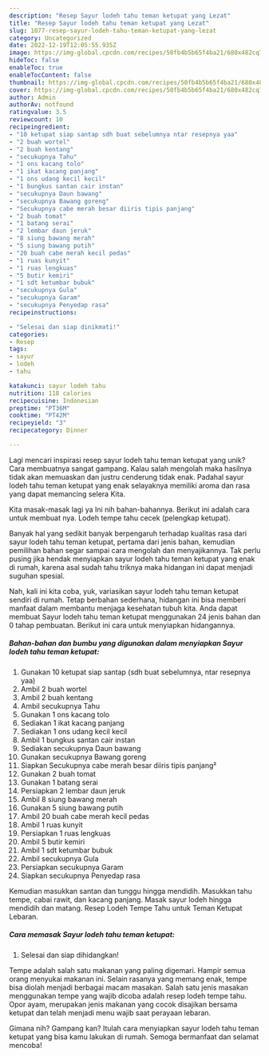 ```yaml
---
description: "Resep Sayur lodeh tahu teman ketupat yang Lezat"
title: "Resep Sayur lodeh tahu teman ketupat yang Lezat"
slug: 1077-resep-sayur-lodeh-tahu-teman-ketupat-yang-lezat
category: Uncategorized
date: 2022-12-19T12:05:55.935Z
image: https://img-global.cpcdn.com/recipes/50fb4b5b65f4ba21/680x482cq70/sayur-lodeh-tahu-teman-ketupat-foto-resep-utama.jpg
hideToc: false
enableToc: true
enableTocContent: false
thumbnail: https://img-global.cpcdn.com/recipes/50fb4b5b65f4ba21/680x482cq70/sayur-lodeh-tahu-teman-ketupat-foto-resep-utama.jpg
cover: https://img-global.cpcdn.com/recipes/50fb4b5b65f4ba21/680x482cq70/sayur-lodeh-tahu-teman-ketupat-foto-resep-utama.jpg
author: Admin
authorAv: notfound
ratingvalue: 3.5
reviewcount: 10
recipeingredient:
- "10 ketupat siap santap sdh buat sebelumnya ntar resepnya yaa"
- "2 buah wortel"
- "2 buah kentang"
- "secukupnya Tahu"
- "1 ons kacang tolo"
- "1 ikat kacang panjang"
- "1 ons udang kecil kecil"
- "1 bungkus santan cair instan"
- "secukupnya Daun bawang"
- "secukupnya Bawang goreng"
- "Secukupnya cabe merah besar diiris tipis panjang"
- "2 buah tomat"
- "1 batang serai"
- "2 lembar daun jeruk"
- "8 siung bawang merah"
- "5 siung bawang putih"
- "20 buah cabe merah kecil pedas"
- "1 ruas kunyit"
- "1 ruas lengkuas"
- "5 butir kemiri"
- "1 sdt ketumbar bubuk"
- "secukupnya Gula"
- "secukupnya Garam"
- "secukupnya Penyedap rasa"
recipeinstructions:

- "Selesai dan siap dinikmati!"
categories:
- Resep
tags:
- sayur
- lodeh
- tahu

katakunci: sayur lodeh tahu 
nutrition: 118 calories
recipecuisine: Indonesian
preptime: "PT36M"
cooktime: "PT42M"
recipeyield: "3"
recipecategory: Dinner

---
```





Lagi mencari inspirasi resep sayur lodeh tahu teman ketupat yang unik? Cara membuatnya sangat gampang. Kalau salah mengolah maka hasilnya tidak akan memuaskan dan justru cenderung tidak enak. Padahal sayur lodeh tahu teman ketupat yang enak selayaknya memiliki aroma dan rasa yang dapat memancing selera Kita.





Kita masak-masak lagi ya Ini nih bahan-bahannya. Berikut ini adalah cara untuk membuat nya. Lodeh tempe tahu cecek (pelengkap ketupat).

Banyak hal yang sedikit banyak berpengaruh terhadap kualitas rasa dari sayur lodeh tahu teman ketupat, pertama dari jenis bahan, kemudian pemilihan bahan segar sampai cara mengolah dan menyajikannya. Tak perlu pusing jika hendak menyiapkan sayur lodeh tahu teman ketupat yang enak di rumah, karena asal sudah tahu triknya maka hidangan ini dapat menjadi suguhan spesial.






Nah, kali ini kita coba, yuk, variasikan sayur lodeh tahu teman ketupat sendiri di rumah. Tetap berbahan sederhana, hidangan ini bisa memberi manfaat dalam membantu menjaga kesehatan tubuh kita. Anda dapat membuat Sayur lodeh tahu teman ketupat menggunakan 24 jenis bahan dan 0 tahap pembuatan. Berikut ini cara untuk menyiapkan hidangannya.

<!--inarticleads1-->

##### Bahan-bahan dan bumbu yang digunakan dalam menyiapkan Sayur lodeh tahu teman ketupat:

1. Gunakan 10 ketupat siap santap (sdh buat sebelumnya, ntar resepnya yaa)
1. Ambil 2 buah wortel
1. Ambil 2 buah kentang
1. Ambil secukupnya Tahu
1. Gunakan 1 ons kacang tolo
1. Sediakan 1 ikat kacang panjang
1. Sediakan 1 ons udang kecil kecil
1. Ambil 1 bungkus santan cair instan
1. Sediakan secukupnya Daun bawang
1. Gunakan secukupnya Bawang goreng
1. Siapkan Secukupnya cabe merah besar diiris tipis panjang²
1. Gunakan 2 buah tomat
1. Gunakan 1 batang serai
1. Persiapkan 2 lembar daun jeruk
1. Ambil 8 siung bawang merah
1. Gunakan 5 siung bawang putih
1. Ambil 20 buah cabe merah kecil pedas
1. Ambil 1 ruas kunyit
1. Persiapkan 1 ruas lengkuas
1. Ambil 5 butir kemiri
1. Ambil 1 sdt ketumbar bubuk
1. Ambil secukupnya Gula
1. Persiapkan secukupnya Garam
1. Siapkan secukupnya Penyedap rasa


Kemudian masukkan santan dan tunggu hingga mendidih. Masukkan tahu tempe, cabai rawit, dan kacang panjang. Masak sayur lodeh hingga mendidih dan matang. Resep Lodeh Tempe Tahu untuk Teman Ketupat Lebaran. 

<!--inarticleads2-->

##### Cara memasak Sayur lodeh tahu teman ketupat:


1. Selesai dan siap dihidangkan!

Tempe adalah salah satu makanan yang paling digemari. Hampir semua orang menyukai makanan ini. Selain rasanya yang memang enak, tempe bisa diolah menjadi berbagai macam masakan. Salah satu jenis masakan menggunakan tempe yang wajib dicoba adalah resep lodeh tempe tahu. Opor ayam, merupakan jenis makanan yang cocok disajikan bersama ketupat dan telah menjadi menu wajib saat perayaan lebaran. 

Gimana nih? Gampang kan? Itulah cara menyiapkan sayur lodeh tahu teman ketupat yang bisa kamu lakukan di rumah. Semoga bermanfaat dan selamat mencoba!
